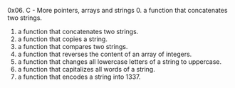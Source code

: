 0x06. C - More pointers, arrays and strings
0. a function that concatenates two strings.
1. a function that concatenates two strings.
2. a function that copies a string.
3. a function that compares two strings.
4. a function that reverses the content of an array of integers.
5. a function that changes all lowercase letters of a string to uppercase.
6. a function that capitalizes all words of a string.
7. a function that encodes a string into 1337.
